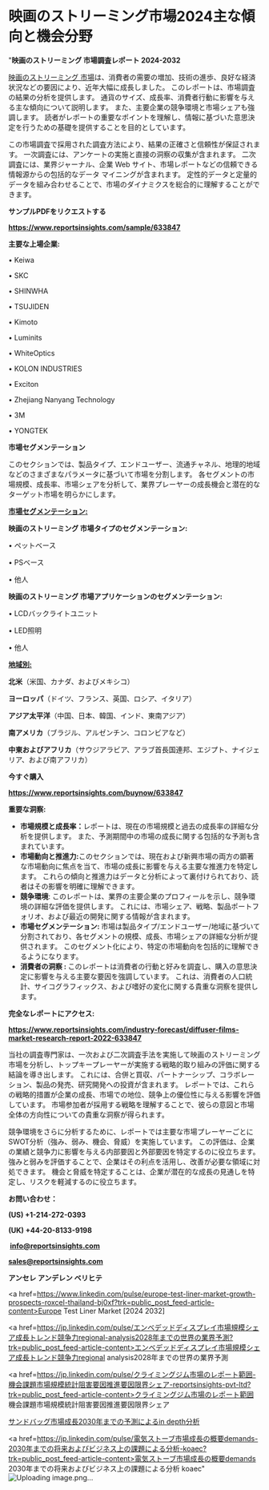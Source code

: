 # 映画のストリーミング市場2024主な傾向と機会分野

"<strong>映画のストリーミング 市場調査レポート 2024-2032</strong>

<a href=https://www.reportsinsights.com/sample/633847>映画のストリーミング 市場</a>は、消費者の需要の増加、技術の進歩、良好な経済状況などの要因により、近年大幅に成長しました。 このレポートは、市場調査の結果の分析を提供します。 通貨のサイズ、成長率、消費者行動に影響を与える主な傾向について説明します。 また、主要企業の競争環境と市場シェアも強調します。 読者がレポートの重要なポイントを理解し、情報に基づいた意思決定を行うための基礎を提供することを目的としています。

この市場調査で採用された調査方法により、結果の正確さと信頼性が保証されます。 一次調査には、アンケートの実施と直接の洞察の収集が含まれます。 二次調査には、業界ジャーナル、企業 Web サイト、市場レポートなどの信頼できる情報源からの包括的なデータ マイニングが含まれます。 定性的データと定量的データを組み合わせることで、市場のダイナミクスを総合的に理解することができます。

<strong><b>サンプルPDFをリクエストする</b></strong>

<a href=https://www.reportsinsights.com/sample/633847><strong><u>https://www.reportsinsights.com/sample/633847</u></strong></a>

<strong>主要な上場企業:</strong>

• Keiwa

• SKC

• SHINWHA

• TSUJIDEN

• Kimoto

• Luminits

• WhiteOptics

• KOLON INDUSTRIES

• Exciton

• Zhejiang Nanyang Technology

• 3M

• YONGTEK

<strong>市場セグメンテーション</strong>

このセクションでは、製品タイプ、エンドユーザー、流通チャネル、地理的地域などのさまざまなパラメータに基づいて市場を分割します。 各セグメントの市場規模、成長率、市場シェアを分析して、業界プレーヤーの成長機会と潜在的なターゲット市場を明らかにします。

<strong><u>市場セグメンテーション</u></strong><strong><u>:</u></strong>

<strong>映画のストリーミング 市場タイプのセグメンテーション:</strong>

• ペットベース

• PSベース

• 他人

<strong>映画のストリーミング 市場アプリケーションのセグメンテーション:</strong>

• LCDバックライトユニット

• LED照明

• 他人

<strong><u>地域別</u></strong><strong><u>:</u></strong>

<strong>北米</strong>（米国、カナダ、およびメキシコ）

<strong>ヨーロッパ</strong>（ドイツ、フランス、英国、ロシア、イタリア）

<strong>アジア太平洋</strong>（中国、日本、韓国、インド、東南アジア）

<strong>南アメリカ</strong>（ブラジル、アルゼンチン、コロンビアなど）

<strong>中東およびアフリカ</strong>（サウジアラビア、アラブ首長国連邦、エジプト、ナイジェリア、および南アフリカ）

<strong>今すぐ購入</strong>

<a href=https://www.reportsinsights.com/buynow/633847><strong><u>https://www.reportsinsights.com/buynow/633847</u></strong></a>

<strong>重要な洞察:</strong>
<ul>
  <li><strong>市場規模と成長率：</strong>レポートは、現在の市場規模と過去の成長率の詳細な分析を提供します。 また、予測期間中の市場の成長に関する包括的な予測も含まれています。</li>
  <li><strong>市場動向と推進力:</strong>このセクションでは、現在および新興市場の両方の顕著な市場動向に焦点を当て、市場の成長に影響を与える主要な推進力を特定します。 これらの傾向と推進力はデータと分析によって裏付けられており、読者はその影響を明確に理解できます。</li>
  <li><strong>競争環境</strong>: このレポートは、業界の主要企業のプロフィールを示し、競争環境の詳細な評価を提供します。 これには、市場シェア、戦略、製品ポートフォリオ、および最近の開発に関する情報が含まれます。</li>
  <li><strong>市場セグメンテーション: </strong>市場は製品タイプ/エンドユーザー/地域に基づいて分割されており、各セグメントの規模、成長、市場シェアの詳細な分析が提供されます。 このセグメント化により、特定の市場動向を包括的に理解できるようになります。</li>
  <li><strong>消費者の洞察 : </strong>このレポートは消費者の行動と好みを調査し、購入の意思決定に影響を与える主要な要因を強調しています。 これは、消費者の人口統計、サイコグラフィックス、および嗜好の変化に関する貴重な洞察を提供します。</li>
</ul>
<strong>完全なレポートにアクセス:</strong>

<a href=https://www.reportsinsights.com/industry-forecast/diffuser-films-market-research-report-2022-633847><strong><u><b>https://www.reportsinsights.com/industry-forecast/diffuser-films-market-research-report-2022-633847</b></u></strong></a>

当社の調査専門家は、一次および二次調査手法を実施して映画のストリーミング市場を分析し、トップキープレーヤーが実施する戦略的取り組みの評価に関する結論を導き出します。 これには、合併と買収、パートナーシップ、コラボレーション、製品の発売、研究開発への投資が含まれます。 レポートでは、これらの戦略的措置が企業の成長、市場での地位、競争上の優位性に与える影響を評価しています。 市場参加者が採用する戦略を理解することで、彼らの意図と市場全体の方向性についての貴重な洞察が得られます。

競争環境をさらに分析するために、レポートでは主要な市場プレーヤーごとにSWOT分析（強み、弱み、機会、脅威）を実施しています。 この評価は、企業の業績と競争力に影響を与える内部要因と外部要因を特定するのに役立ちます。 強みと弱みを評価することで、企業はその利点を活用し、改善が必要な領域に対処できます。 機会と脅威を特定することは、企業が潜在的な成長の見通しを特定し、リスクを軽減するのに役立ちます。

<strong>お問い合わせ：</strong>

<strong>(US) +1-214-272-0393</strong>

<strong>(UK) +44-20-8133-9198</strong>

<strong> </strong><a href=info@reportsinsights.com><strong><u>info@reportsinsights.com</u></strong></a>

<a href=sales@reportsinsights.com><strong><u>sales@reportsinsights.com</u></strong></a>

<strong>アンセレ アンデレン ベリヒテ</strong>

<a href=https://www.linkedin.com/pulse/europe-test-liner-market-growth-prospects-roxcel-thailand-bj0xf?trk=public_post_feed-article-content>Europe Test Liner Market [2024 2032]</a>

<a href=https://jp.linkedin.com/pulse/エンベデッドディスプレイ市場規模シェア成長トレンド競争力regional-analysis2028年までの世界の業界予測?trk=public_post_feed-article-content>エンベデッドディスプレイ市場規模シェア成長トレンド競争力regional analysis2028年までの世界の業界予測</a>

<a href=https://jp.linkedin.com/pulse/クライミングジム市場のレポート範囲-機会課題市場規模統計阻害要因推進要因限界シェア-reportsinsights-pvt-ltd?trk=public_post_feed-article-content>クライミングジム市場のレポート範囲 機会課題市場規模統計阻害要因推進要因限界シェア</a>

<a href=https://www.linkedin.com/pulse/サンドバッグ市場成長2030年までの予測によるin-depth分析-reportsinsights-pvt-ltd-x0qcf/>サンドバッグ市場成長2030年までの予測によるin depth分析</a>

<a href=https://jp.linkedin.com/pulse/電気ストーブ市場成長の概要demands-2030年までの将来およびビジネス上の課題による分析-koaec?trk=public_post_feed-article-content>電気ストーブ市場成長の概要demands 2030年までの将来およびビジネス上の課題による分析 koaec</a>"
![Uploading image.png…]()
